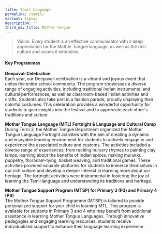 ```yaml
---
title: Tamil Language
permalink: /tamil/
variant: tiptap
description: ""
third_nav_title: Mother Tongue
---
```

<blockquote>
<p>Vision: Every student is an effective communicator with a deep appreciation
for the Mother Tongue language, as well as the rich culture and values
it embodies.</p>
</blockquote>
<h4>Key Programmes</h4>
<p><strong>Deepavali Celebration</strong>
<br>Each year, our Deepavali celebration is a vibrant and joyous event that
unites the entire school community. The program showcases a diverse range
of engaging activities, including traditional Indian instrumental and cultural
performances, as well as classroom-based Indian activities and crafts.
Students also take part in a fashion parade, proudly displaying their colorful
costumes. This celebration provides a wonderful opportunity for students
to gain insights into the festival and to appreciate each other's traditions
and culture.</p>
<p><strong>Mother Tongue Language (MTL) Fortnight &amp; Language and Cultural Camp</strong>
<br>During Term 3, the Mother Tongue Department organized the Mother Tongue
Language Fortnight activities with the aim of creating a dynamic and enjoyable
learning environment for students to actively engage in and experience
the associated culture and customs. The activities included a diverse range
of experiences, from reciting nursery rhymes to painting clay lamps, learning
about the benefits of Indian spices, making murukku, puppetry, thoranam-tying,
basket weaving, and traditional games. These activities provided valuable
platforms for students to immerse themselves in our rich culture and develop
a deeper interest in learning more about our heritage. The fortnight activities
were instrumental in fostering the joy of learning the Tamil language and
understanding its traditions and heritage.</p>
<p><strong>Mother Tongue Support Program (MTSP) for Primary 3 (P3) and Primary 4 (P4)</strong>
<br>The Mother Tongue Support Programme (MTSP) is tailored to provide personalized
support for your child in learning MTL. This program is available for students
in Primary 3 and 4 who may benefit from additional assistance in learning
Mother Tongue Languages. Through innovative pedagogies and engaging learning
resources, students receive individualized support to enhance their language
learning experience.</p>